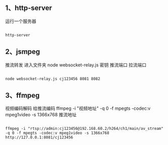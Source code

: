 ## 1、http-server

运行一个服务器

``` 

http-server
```

## 2、jsmpeg

推流转发
进入文件夹
node websocket-relay.js 密钥 推流端口 拉流端口

``` 

node websocket-relay.js cj123456 8081 8082
```

## 3、ffmpeg

视频编码解码
给推流编码
ffmpeg -i "视频地址" -q 0 -f mpegts -codec:v mpeg1video -s 1366x768 推流地址

``` 

ffmpeg -i "rtsp://admin:cj123456@192.168.60.2/h264/ch1/main/av_stream" -q 0 -f mpegts -codec:v mpeg1video -s 1366x768 http://127.0.0.1:8081/cj123456
```
